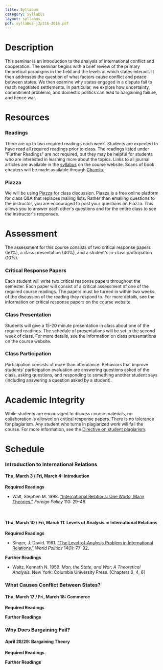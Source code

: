 ```yaml
---
title: Syllabus
category: syllabus
layout: syllabus
pdf: syllabus-j2p216-2016.pdf
---
```


# Description

This seminar is an introduction to the analysis of international conflict and cooperation. The seminar begins with a brief review of the primary theoretical paradigms in the field and the levels at which states interact. It then addresses the question of what factors cause conflict and peace between states. We then examine why states engaged in a dispute fail to reach negotiated settlements. In particular, we explore how uncertainty, commitment problems, and domestic politics can lead to bargaining failure, and hence war.


# Resources

### Readings

There are up to two required readings each week. Students are expected to have read all required readings prior to class. The readings listed under "Further Readings" are not required, but they may be helpful for students who are interested in learning more about the topics. Links to all journal articles are available in the [syllabus](http://retowuest.github.io/j2p216/syllabus) on the course website. Scans of book chapters will be made available through [Chamilo](https://chamilo.unige.ch/).

### Piazza

We will be using [Piazza](https://piazza.com/university_of_geneva/spring2016/j2p216/home) for class discussion. Piazza is a free online platform for class Q&A that replaces mailing lists. Rather than emailing questions to the instructor, you are encouraged to post your questions on Piazza. This allows you to answer each other's questions and for the entire class to see the instructor's responses.


# Assessment

The assessment for this course consists of two critical response papers (50%), a class presentation (40%), and a student's in-class participation (10%).

### Critical Response Papers

Each student will write two critical response papers throughout the semester. Each paper will consist of a critical assessment of one of the required course readings. The papers must be turned in within two weeks of the discussion of the reading they respond to. For more details, see the information on critical response papers on the course website.


### Class Presentation

Students will give a 15-20 minute presentation in class about one of the required readings. The schedule of presentations will be set in the second week of class. For more details, see the information on class presentations on the course website.


### Class Participation

Participation consists of more than attendance. Behaviors that improve students' participation evaluation are answering questions asked of the class, asking questions, and responding to something another student says (including answering a question asked by a student).


# Academic Integrity

While students are encouraged to discuss course materials, no collaboration is allowed on critical response papers. There is no tolerance for plagiarism. Any student who turns in plagiarized work will fail the course. For more information, see the [Directive on student plagiarism](https://memento.unige.ch/doc/0008/files/directive-on-student-plagiarism-1.pdf).


# Schedule

### Introduction to International Relations

#### Thu, March 3 / Fri, March 4: Introduction

**Required Readings**

* Walt, Stephen M. 1998. [“International Relations: One World, Many Theories.”](http://www.jstor.org/stable/1149275) *Foreign Policy* 110: 29-46.

&nbsp;

#### Thu, March 10 / Fri, March 11: Levels of Analysis in International Relations

**Required Readings**

* Singer, J. David. 1961. [“The Level-of-Analysis Problem in International Relations.”](http://www.jstor.org/stable/2009557) *World Politics* 14(1): 77-92.

**Further Readings**

* Waltz, Kenneth N. 1959. *Man, the State, and War: A Theoretical Analysis.* New York: Columbia University Press. [Chapters 2, 4, 6]


### What Causes Conflict Between States?

#### Thu, March 17 / Fri, March 18: Commerce

**Required Readings**

**Further Readings**


### Why Does Bargaining Fail?

#### April 28/29: Bargaining Theory

**Required Readings**

**Further Readings**
